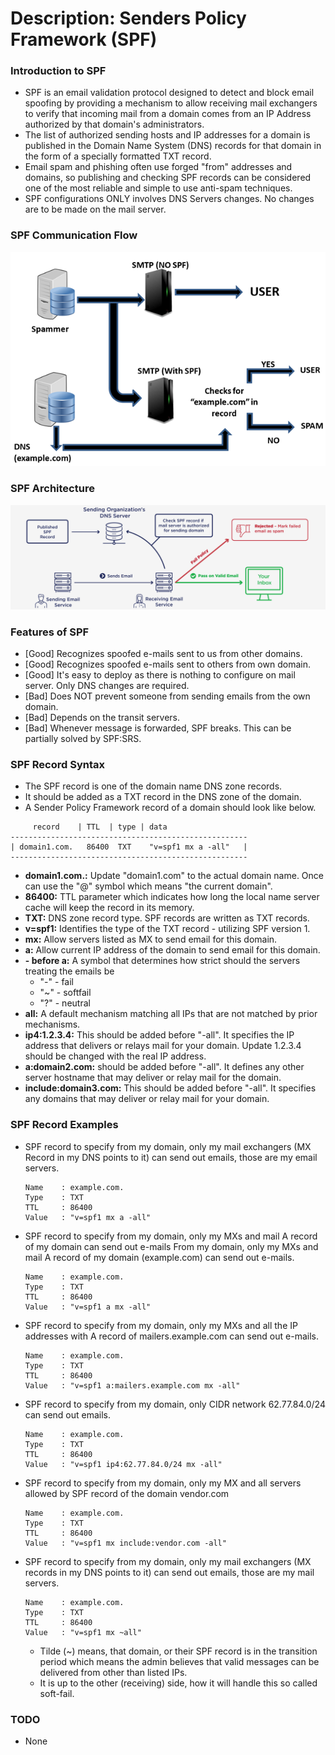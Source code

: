 # Description: Senders Policy Framework (SPF)

### Introduction to SPF
* SPF is an email validation protocol designed to detect and block email spoofing by providing a mechanism to allow 
  receiving mail exchangers to verify that incoming mail from a domain comes from an IP Address authorized by that 
  domain's administrators.
* The list of authorized sending hosts and IP addresses for a domain is published in the Domain Name System (DNS) 
  records for that domain in the form of a specially formatted TXT record.
* Email spam and phishing often use forged "from" addresses and domains, so publishing and checking SPF records can be 
  considered one of the most reliable and simple to use anti-spam techniques.
* SPF configurations ONLY involves DNS Servers changes. No changes are to be made on the mail server.

### SPF Communication Flow
![](images/spf-flowchart.png)

### SPF Architecture
![](images/spf-architecture.png)

### Features of SPF
* [Good] Recognizes spoofed e-mails sent to us from other domains.
* [Good] Recognizes spoofed e-mails sent to others from own domain.
* [Good] It's easy to deploy as there is nothing to configure on mail server. Only DNS changes are required.
* [Bad] Does NOT prevent someone from sending emails from the own domain.
* [Bad] Depends on the transit servers.
* [Bad] Whenever message is forwarded, SPF breaks. This can be partially solved by SPF:SRS.

### SPF Record Syntax
* The SPF record is one of the domain name DNS zone records.
* It should be added as a TXT record in the DNS zone of the domain.
* A Sender Policy Framework record of a domain should look like below.
```
     record    | TTL  | type | data 	
-----------------------------------------------------
| domain1.com.   86400  TXT    "v=spf1 mx a -all"   |
-----------------------------------------------------
``` 
* **domain1.com.:** Update "domain1.com" to the actual domain name. Once can use the "@" symbol which means "the current 
  domain".
* **86400:** TTL parameter which indicates how long the local name server cache will keep the record in its memory.
* **TXT:** DNS zone record type. SPF records are written as TXT records.
* **v=spf1:** Identifies the type of the TXT record - utilizing SPF version 1.
* **mx:** Allow servers listed as MX to send email for this domain.
* **a:** Allow current IP address of the domain to send email for this domain.
* **- before a:** A symbol that determines how strict should the servers treating the emails be 
    * "-" - fail
    * "~" - softfail
    * "?" - neutral
* **all:** A default mechanism matching all IPs that are not matched by prior mechanisms.
* **ip4:1.2.3.4:** This should be added before "-all". It specifies the IP address that delivers or relays mail for your 
  domain. Update 1.2.3.4 should be changed with the real IP address.
* **a:domain2.com:** should be added before "-all". It defines any other server hostname that may deliver or relay mail 
  for the domain.
* **include:domain3.com:** This should be added before "-all". It specifies any domains that may deliver or relay mail 
  for your domain.

### SPF Record Examples
* SPF record to specify from my domain, only my mail exchangers (MX Record in my DNS points to it) can send out emails, 
  those are my email servers.
    ```
    Name    : example.com.
    Type    : TXT
    TTL     : 86400
    Value   : "v=spf1 mx a -all"
    ```
* SPF record to specify from my domain, only my MXs and mail A record of my domain can send out e-mails From my domain, only my MXs and mail A record of my domain (example.com) can send 
  out e-mails. 
    ```
    Name    : example.com.
    Type    : TXT
    TTL     : 86400
    Value   : "v=spf1 a mx -all"
    ```
* SPF record to specify from my domain, only my MXs and all the IP addresses with A record of mailers.example.com can 
  send out e-mails. 
    ```
    Name    : example.com.
    Type    : TXT
    TTL     : 86400
    Value   : "v=spf1 a:mailers.example.com mx -all"
    ```
* SPF record to specify from my domain, only CIDR network 62.77.84.0/24 can send out emails.
    ```
    Name    : example.com.
    Type    : TXT
    TTL     : 86400
    Value   : "v=spf1 ip4:62.77.84.0/24 mx -all"
    ```
* SPF record to specify from my domain, only my MX and all servers allowed by SPF record of the domain vendor.com 
    ```
    Name    : example.com.
    Type    : TXT
    TTL     : 86400
    Value   : "v=spf1 mx include:vendor.com -all"
    ```
* SPF record to specify from my domain, only my mail exchangers (MX records in my DNS points to it) can send out 
  emails, those are my mail servers. 
    ```
    Name    : example.com.
    Type    : TXT
    TTL     : 86400
    Value   : "v=spf1 mx ~all"
    ```
    - Tilde (~) means, that domain, or their SPF record is in the transition period which means the admin believes that 
      valid messages can be delivered from other than listed IPs.
    - It is up to the other (receiving) side, how it will   handle this so called soft-fail.

### TODO
* None
